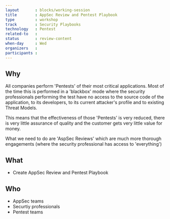 ```yaml
---
layout       : blocks/working-session
title        : AppSec Review and Pentest Playbook
type         : workshop
track        : Security Playbooks
technology   : Pentest
related-to   :
status       : review-content
when-day     : Wed
organizers   :
participants :
---
```


## Why

All companies perform 'Pentests' of their most critical applications. Most of the time this is performed in a 'blackbox'
    mode where the security professionals performing the test have no access to the source code of the application, to its developers,
    to its current attacker's profile and to existing Threat Models.

This means that the effectiveness of those 'Pentests' is very reduced, there is very little assurance of quality and
    the customer gets very little value for money.

What we need to do are 'AspSec Reviews' which are much more thorough engagements (where the security professional has
    access to 'everything')

## What

 - Create AppSec Review and Pentest Playbook

## Who

 - AppSec teams
 - Securtiy professionals
 - Pentest teams